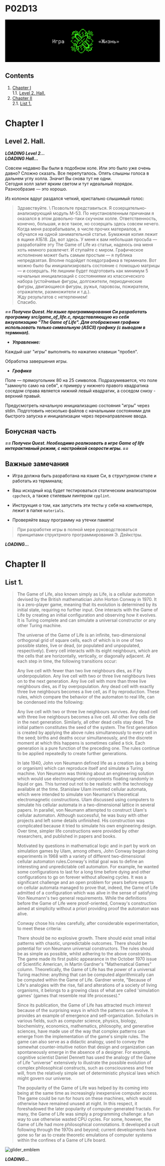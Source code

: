 # P02D13

![dayp02](misc/rus/images/dayp02.png)

## Contents

1. [Chapter I](#chapter-i) \
 1.1. [Level 2. Hall.](#level-2-hall)
2. [Chapter II](#chapter-ii)\
 2.1. [List 1.](#list-1)
 

# Chapter I

## Level 2. Hall.

***LOADING Level 2… \
LOADING Hall…***

Совсем недавно Вы были в подобном холе. Или это было уже очень давно? Сложно сказать. Все перепуталось. Опять слышны голоса в дальнем углу холла. Значит Вы снова тут не одни. \
Сегодня холл залит ярким светом и тут идеальный порядок. Разнообразие — это хорошо. 

Из колонок вдруг раздался четкий, кристально слышимый голос:

>Здравствуйте. \ 
>Позвольте представиться. Я созерцательно-анализирующий модуль M-53. По неустановленным причинам я оказался в этом довольно-таки скучном холле. Ответственность, конечно, большая, и все такое, но созерцать здесь совсем нечего. \
>Когда меня разрабатывали, в числе прочих материалов, я обучался на одной занимательной статье. Бумажная копия лежит в ящике А1Б18. Да, вот здесь. У меня к вам небольшая просьба — разработайте эту The Game of Life из статьи, надеюсь она меня хоть немного развлечет. И ступайте с миром. Графическое исполнение может быть самым простым — я публика непредвзятая. Вполне подойдет псевдографика в терминале. Вот можно было бы инициализировать состояние с помощью матрицы — и созерцать. Не лишним будет подготовить как минимум 5 начальных инициализаций с состояниями из классического набора (устойчивые фигуры, долгожители, периодические фигуры, двигающиеся фигуры, ружья, паровозы, пожиратели, отражатели, размножители и т.д.). \
>Жду результатов с нетерпением! \
>Спасибо.

***== Получен Quest. На языке программирования Си разработать программу src/game_of_life.c, представляющую из себя визуализацию "The Game of Life". Для отображения графики использовать только символьную (ASCII) графику (с выводом в терминал).***

* ***Управление:***

Каждый шаг "игры" выполнять по нажатию клавиши "пробел".

Обработка завершения игры.

* ***Графика*** 

Поле — прямоугольник 80 на 25 символов.
Подразумевается, что поле "замкнуто само на себя", к примеру у нижнего правого квадратика соседом справа является нижний левый квадратик, а соседом снизу - верхний правый.

Предусмотреть начальную инициализацию состояния "игры" через stdin. Подготовить несколько файлов с начальными состояними для быстрого запуска и инициализации через перенаправление ввода.

## Бонусная часть
***== Получен Quest. Необходимо реализовать в игре Game of life интерактивный режим, c настройкой скорости игры. ==*** 

## Важные замечания

* Игра должна быть разработана на языке Си, в структурном стиле и работать из терминала;
  
* Ваш исходный код будет тестироваться статическим анализатором ```cppcheck```, а также стилевым линтером 
```cpplint```.

* Инструкция о том, как запустить эти тесты у себя на компьютере, лежит в папке `materials`.

* Проверяйте вашу программу на утечки памяти!

> При разработке игры в полной мере руководствоваться принципами структрного программирования Э. Дейкстры. 

***LOADING...***

# Chapter II

## List 1.

>The Game of Life, also known simply as Life, is a cellular automaton devised by the British mathematician John Horton Conway in 1970. It is a zero-player game, meaning that its evolution is determined by its initial state, requiring no further input. One interacts with the Game of Life by creating an initial configuration and observing how it evolves. It is Turing complete and can simulate a universal constructor or any other Turing machine.
>
>The universe of the Game of Life is an infinite, two-dimensional orthogonal grid of square cells, each of which is in one of two possible states, live or dead, (or populated and unpopulated, respectively). Every cell interacts with its eight neighbours, which are the cells that are horizontally, vertically, or diagonally adjacent. At each step in time, the following transitions occur:
>
>Any live cell with fewer than two live neighbours dies, as if by underpopulation.
>Any live cell with two or three live neighbours lives on to the next generation.
>Any live cell with more than three live neighbours dies, as if by overpopulation.
>Any dead cell with exactly three live neighbours becomes a live cell, as if by reproduction.
>These rules, which compare the behavior of the automaton to real life, can be condensed into the following:
>
>Any live cell with two or three live neighbours survives.
>Any dead cell with three live neighbours becomes a live cell.
>All other live cells die in the next generation. Similarly, all other dead cells stay dead.
>The initial pattern constitutes the seed of the system. The first generation is created by applying the above rules simultaneously to every cell in the seed; births and deaths occur simultaneously, and the discrete moment at which this happens is sometimes called a tick. Each generation is a pure function of the preceding one. The rules continue to be applied repeatedly to create further generations.
>
>In late 1940, John von Neumann defined life as a creation (as a being or organism) which can reproduce itself and simulate a Turing machine. Von Neumann was thinking about an engineering solution which would use electromagnetic components floating randomly in liquid or gas. This turned out not to be realistic with the technology available at the time. Stanislaw Ulam invented cellular automata, which were intended to simulate von Neumann's theoretical electromagnetic constructions. Ulam discussed using computers to simulate his cellular automata in a two-dimensional lattice in several papers. In parallel, von Neumann attempted to construct Ulam's cellular automaton. Although successful, he was busy with other projects and left some details unfinished. His construction was complicated because it tried to simulate his own engineering design. Over time, simpler life constructions were provided by other researchers, and published in papers and books.
>
>Motivated by questions in mathematical logic and in part by work on simulation games by Ulam, among others, John Conway began doing experiments in 1968 with a variety of different two-dimensional cellular automaton rules.Conway's initial goal was to define an interesting and unpredictable cell automaton. For example, he wanted some configurations to last for a long time before dying and other configurations to go on forever without allowing cycles. It was a significant challenge and an open problem for years before experts on cellular automata managed to prove that, indeed, the Game of Life admitted of a configuration which was alive in the sense of satisfying Von Neumann's two general requirements. While the definitions before the Game of Life were proof-oriented, Conway's construction aimed at simplicity without a priori providing proof the automaton was alive.
>
>Conway chose his rules carefully, after considerable experimentation, to meet these criteria:
>
>There should be no explosive growth.
>There should exist small initial patterns with chaotic, unpredictable outcomes.
>There should be potential for von Neumann universal constructors.
>The rules should be as simple as possible, whilst adhering to the above constraints.
>The game made its first public appearance in the October 1970 issue of Scientific American, in Martin Gardner's "Mathematical Games" column. Theoretically, the Game of Life has the power of a universal Turing machine: anything that can be computed algorithmically can be computed within the Game of Life. Gardner wrote, "Because of Life's analogies with the rise, fall and alterations of a society of living organisms, it belongs to a growing class of what are called 'simulation games' (games that resemble real life processes)."
>
>Since its publication, the Game of Life has attracted much interest because of the surprising ways in which the patterns can evolve. It provides an example of emergence and self-organization. Scholars in various fields, such as computer science, physics, biology, biochemistry, economics, mathematics, philosophy, and generative sciences, have made use of the way that complex patterns can emerge from the implementation of the game's simple rules. The game can also serve as a didactic analogy, used to convey the somewhat counter-intuitive notion that design and organization can spontaneously emerge in the absence of a designer. For example, cognitive scientist Daniel Dennett has used the analogy of the Game of Life "universe" extensively to illustrate the possible evolution of complex philosophical constructs, such as consciousness and free will, from the relatively simple set of deterministic physical laws which might govern our universe.
>
>The popularity of the Game of Life was helped by its coming into being at the same time as increasingly inexpensive computer access. The game could be run for hours on these machines, which would otherwise have remained unused at night. In this respect, it foreshadowed the later popularity of computer-generated fractals. For many, the Game of Life was simply a programming challenge: a fun way to use otherwise wasted CPU cycles. For some, however, the Game of Life had more philosophical connotations. It developed a cult following through the 1970s and beyond; current developments have gone so far as to create theoretic emulations of computer systems within the confines of a Game of Life board.
>
![glider_emblem](materials/glider_emblem.gif)

***LOADING...***

